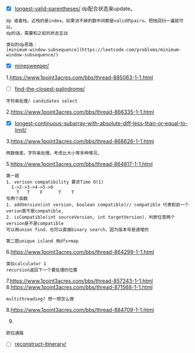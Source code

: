 - [x] [longest-valid-parentheses/](https://leetcode.com/problems/longest-valid-parentheses/submissions/) dp配合状态来update。
```
dp 或者栈，近栈的是index。如果消不掉的数中间都是valid的pairs。把栈回扫一遍就可以。
dp的话，需要和之前的状态互动

类似的dp思路：
[minimum-window-subsequence](https://leetcode.com/problems/minimum-window-subsequence/)
```

- [x] [minesweeper/](https://leetcode.com/problems/minesweeper/)

1.https://www.1point3acres.com/bbs/thread-885063-1-1.html
- [ ] [find-the-closest-palindrome/](https://leetcode.com/problems/find-the-closest-palindrome/)
```
字符串处理/ candidates select
```

2.https://www.1point3acres.com/bbs/thread-866335-1-1.html
- [x] [longest-continuous-subarray-with-absolute-diff-less-than-or-equal-to-limit/](https://leetcode.com/problems/longest-continuous-subarray-with-absolute-diff-less-than-or-equal-to-limit/)

3.https://www.1point3acres.com/bbs/thread-868626-1-1.html
```
两数做差。字符串处理。考虑比大小等多种情况。
```


5.https://www.1point3acres.com/bbs/thread-864817-1-1.html
```
第一题 
1. verison compatibility 要求Time O(1)
  1->2->3->4->5->6
    T   T    F      T    T
写两个函数
1. addVersion(int version, boolean compatible)// compatible 代表和前一个verion是不是compatible,
2. isCompatible(int sourceVersion, int targetVersion)，判断任意两个version是不是compatible
可以用union find，也可以直接binary search，因为版本号是递增的

第二题unique island 用dfs+map
```

6.https://www.1point3acres.com/bbs/thread-864299-1-1.html
```
类似calculator 1
recursion返回下一个要处理的位置
```

7.https://www.1point3acres.com/bbs/thread-857243-1-1.html
8.https://www.1point3acres.com/bbs/thread-871568-1-1.html
```
multithreading? 想一想怎么做
```

8.https://www.1point3acres.com/bbs/thread-884709-1-1.html


9.
```
欧拉通路
```
- [ ] [reconstruct-itinerary/](https://leetcode.com/problems/reconstruct-itinerary/)
